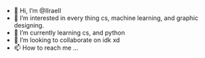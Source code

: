- 👋 Hi, I’m @IIraeII
- 👀 I’m interested in every thing cs, machine learning, and graphic designing. 
- 🌱 I’m currently learning cs, and python
- 💞️ I’m looking to collaborate on idk xd
- 📫 How to reach me ...

<!---
reemuwu/reemuwu is a ✨ special ✨ repository because its `README.md` (this file) appears on your GitHub profile.
You can click the Preview link to take a look at your changes.
--->
